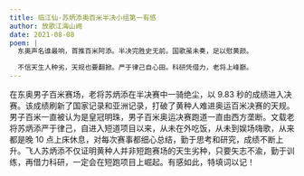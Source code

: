 ```yaml
---
title: 临江仙·苏炳添奥百米半决小组第一有感
author: 放歌江海山阙
date: 2021-08-08
poem: |
  东奥声名谁最响，首推百米阿添。半决完胜史无前。国歌虽未奏，足以慰黄颜。

  不信天生人种劣，天规也要翻掀。严于律己自心田。科研凭借力，老将上峰巅。
---
```


在东奥男子百米赛场，老将苏炳添在半决赛中一骑绝尘，以 9.83 秒的成绩进入决赛。该成绩刷新了国家记录和亚洲记录，打破了黄种人难进奥运百米决赛的天规。男子百米一直被认为是皇冠明珠，男子百米奥运决赛跑道一直由西方垄断。文载老将苏炳添严于律己，自进入短道项目以来，从未在外吃饭，从未到娱场嗨歌，从来都是晚 10 点上床休息，对每次赛事都细心总结，勤于思考和研究，成绩不断上升。飞人苏炳添不仅证明黄种人并非短跑赛场的天生劣种，只要矢志不渝，勤于训练，再借力科研，一定会在短跑项目上崛起。有感如此，特填词以记！
